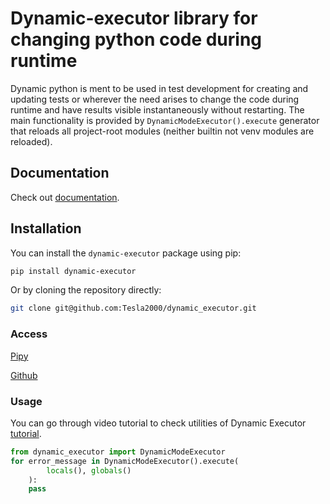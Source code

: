 # Dynamic-executor library for changing python code during runtime

Dynamic python is ment to be used in test development for creating and updating tests or wherever the need arises to change the code during runtime and have results visible instantaneously without restarting. The main functionality is provided by `DynamicModeExecutor().execute` generator that reloads all project-root modules (neither builtin not venv modules are reloaded).

## Documentation
Check out [documentation](https://tesla2000.github.io/dython/).

## Installation

You can install the `dynamic-executor` package using pip:

```bash
pip install dynamic-executor
```

Or by cloning the repository directly:

```bash
git clone git@github.com:Tesla2000/dynamic_executor.git
```

### Access

[Pipy](https://pypi.org/project/dynamic-executor/)

[Github](https://github.com/Tesla2000/dython)

### Usage

You can go through video tutorial to check utilities of Dynamic Executor [tutorial](https://youtu.be/RZUzBU70eKA).

```python
from dynamic_executor import DynamicModeExecutor
for error_message in DynamicModeExecutor().execute(
        locals(), globals()
    ):
    pass
```
